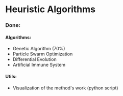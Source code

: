 # Heuristic Algorithms

### Done:

#### Algorithms: 
* Genetic Algorithm (70%)
* Particle Swarm Optimization
* Differential Evolution
* Artificial Immune System

#### Utils:
* Visualization of the method's work (python script)
